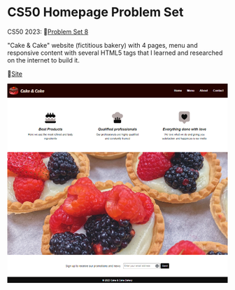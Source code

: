 # CS50 Homepage Problem Set

CS50 2023: 🔗[Problem Set 8](https://cs50.harvard.edu/x/2023/psets/8/)

"Cake & Cake" website (fictitious bakery) with 4 pages, menu and responsive content with several HTML5 tags that I learned and researched on the internet to build it.

🔗[Site](https://matheussiedler.github.io/cake-shop-cs50/)

![Cake & Cake Homepage](https://github.com/matheussiedler/cake-shop-cs50/blob/main/website-print.png)
